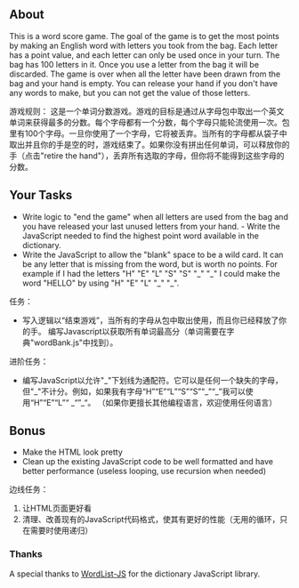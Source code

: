 ## About
This is a word score game.  The goal of the game is to get the most points by making an English word with letters you took from the bag.  Each letter has a point value, and each letter can only be used once in your turn.  The bag has 100 letters in it.  Once you use a letter from the bag it will be discarded.  The game is over when all the letter have been drawn from the bag and your hand is empty.  You can release your hand if you don't have any words to make, but you can not get the value of those letters.

游戏规则：
这是一个单词分数游戏。游戏的目标是通过从字母包中取出一个英文单词来获得最多的分数。每个字母都有一个分数，每个字母只能轮流使用一次。包里有100个字母。一旦你使用了一个字母，它将被丢弃。当所有的字母都从袋子中取出并且你的手是空的时，游戏结束了。如果你没有拼出任何单词，可以释放你的手（点击"retire the hand"），丢弃所有选取的字母，但你将不能得到这些字母的分数。

## Your Tasks
 - Write logic to "end the game" when all letters are used from the bag and you have released your last unused letters from your hand. - Write the JavaScript needed to find the highest point word available in the dictionary.
 - Write the JavaScript to allow the "blank" space to be a wild card.  It can be any letter that is missing from the word, but is worth no points.  For example if I had the letters "H" "E" "L" "S" "S" "\_" "\_" I could make the word "HELLO" by using "H" "E" "L" "\_" "\_".

任务： 
 - 写入逻辑以“结束游戏”，当所有的字母从包中取出使用，而且你已经释放了你的手。 编写Javascript以获取所有单词最高分（单词需要在字典"wordBank.js"中找到）。

进阶任务： 
 - 编写JavaScript以允许"\_"下划线为通配符。它可以是任何一个缺失的字母，但"\_"不计分。例如，如果我有字母“H”“E”“L”“S”“S”“\_”“\_”我可以使用“H”“E”“L”“ \_“”\_“。
（如果你更擅长其他编程语言，欢迎使用任何语言）
 
## Bonus
 - Make the HTML look pretty
 - Clean up the existing JavaScript code to be well formatted and have better performance (useless looping, use recursion when needed)
 
边线任务：
 1. 让HTML页面更好看
 2. 清理、改善现有的JavaScript代码格式，使其有更好的性能（无用的循环，只在需要时使用递归）
 
### Thanks
A special thanks to [WordList-JS](https://github.com/JackolanternIR/WordList-JS) for the dictionary JavaScript library.
